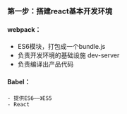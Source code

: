 ### 第一步：搭建react基本开发环境
#### webpack：
   - ES6模块，打包成一个bundle.js
   - 负责开发环境的基础设施 dev-server
   - 负责编译出产品代码
#### Babel：
    - 提供ES6——》ES5
    - React
